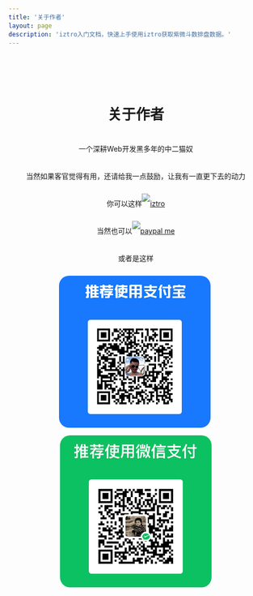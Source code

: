 ```yaml
---
title: '关于作者'
layout: page
description: 'iztro入门文档，快速上手使用iztro获取紫微斗数排盘数据。'
---
```


<div align="center" style="padding-top: 50px">

<h1 class="brand-name text-clip" style="line-height: 60px;">关于作者</h1>

<div style="line-height: 40px">
<p>一个深耕Web开发黑多年的中二猫奴</p>
<p>当然如果客官觉得有用，还请给我一点鼓励，让我有一直更下去的动力</p>
<p>你可以这样<a href="https://github.com/SylarLong/iztro" target="_blank"><img src="https://img.shields.io/github/stars/sylarlong/iztro.svg?style=social&label=Star" alt="iztro" /></a></p>
<p>当然也可以<a href="https://PayPal.Me/sylarlong" target="_blank"><img src="https://img.shields.io/badge/Paypal_Me-8A2BE2?logo=paypal&link=https%3A%2F%2Fwww.paypal.com%2Fsylarlong" alt="paypal me" /></a></p>
<p>或者是这样</p>
<p>
<img src="/.vitepress/public/alipay.png" alt="alipay" width="300" style="display: inline-block;border-radius: 20px;" />&nbsp;
<img src="/.vitepress/public/wcpay.png" alt="wechat pay" width="300" style="display: inline-block;border-radius: 20px;" />
</p>
</div>

</div>